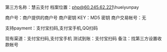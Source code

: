 第三方名称：慧云支付
档案位置：php@60.245.62.221\hueiyunpay

商户号：商户提供的商户号
商户密钥 KEY：MD5 密钥
商户交易帐号：无

支持payment：支付宝扫码,支付宝手机,QQ扫码

现有渠道：支付宝扫码,支付宝手机
测试到账：支付宝扫码
备注：找第三方设置收款帐号
